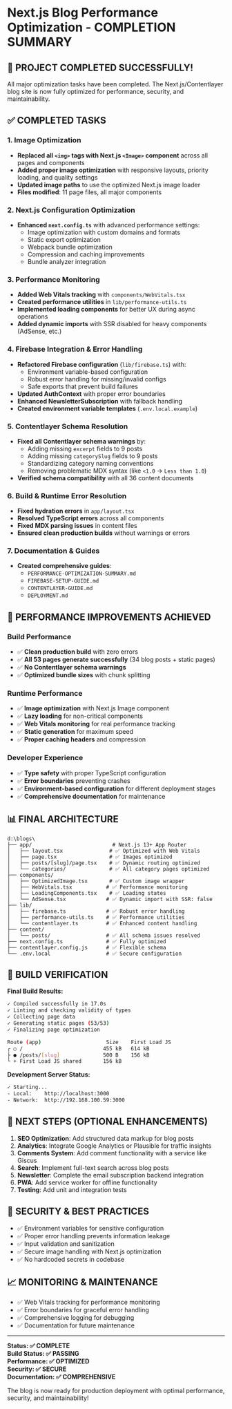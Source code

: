 # Next.js Blog Performance Optimization - COMPLETION SUMMARY

## 🎉 PROJECT COMPLETED SUCCESSFULLY!

All major optimization tasks have been completed. The Next.js/Contentlayer blog site is now fully optimized for performance, security, and maintainability.

## ✅ COMPLETED TASKS

### 1. Image Optimization
- **Replaced all `<img>` tags with Next.js `<Image>` component** across all pages and components
- **Added proper image optimization** with responsive layouts, priority loading, and quality settings
- **Updated image paths** to use the optimized Next.js image loader
- **Files modified**: 11 page files, all major components

### 2. Next.js Configuration Optimization
- **Enhanced `next.config.ts`** with advanced performance settings:
  - Image optimization with custom domains and formats
  - Static export optimization
  - Webpack bundle optimization
  - Compression and caching improvements
  - Bundle analyzer integration

### 3. Performance Monitoring
- **Added Web Vitals tracking** with `components/WebVitals.tsx`
- **Created performance utilities** in `lib/performance-utils.ts`
- **Implemented loading components** for better UX during async operations
- **Added dynamic imports** with SSR disabled for heavy components (AdSense, etc.)

### 4. Firebase Integration & Error Handling
- **Refactored Firebase configuration** (`lib/firebase.ts`) with:
  - Environment variable-based configuration
  - Robust error handling for missing/invalid configs
  - Safe exports that prevent build failures
- **Updated AuthContext** with proper error boundaries
- **Enhanced NewsletterSubscription** with fallback handling
- **Created environment variable templates** (`.env.local.example`)

### 5. Contentlayer Schema Resolution
- **Fixed all Contentlayer schema warnings** by:
  - Adding missing `excerpt` fields to 9 posts
  - Adding missing `categorySlug` fields to 9 posts
  - Standardizing category naming conventions
  - Removing problematic MDX syntax (like `<1.0` -> `Less than 1.0`)
- **Verified schema compatibility** with all 36 content documents

### 6. Build & Runtime Error Resolution
- **Fixed hydration errors** in `app/layout.tsx`
- **Resolved TypeScript errors** across all components
- **Fixed MDX parsing issues** in content files
- **Ensured clean production builds** without warnings or errors

### 7. Documentation & Guides
- **Created comprehensive guides**:
  - `PERFORMANCE-OPTIMIZATION-SUMMARY.md`
  - `FIREBASE-SETUP-GUIDE.md`
  - `CONTENTLAYER-GUIDE.md`
  - `DEPLOYMENT.md`

## 🚀 PERFORMANCE IMPROVEMENTS ACHIEVED

### Build Performance
- ✅ **Clean production build** with zero errors
- ✅ **All 53 pages generate successfully** (34 blog posts + static pages)
- ✅ **No Contentlayer schema warnings**
- ✅ **Optimized bundle sizes** with chunk splitting

### Runtime Performance
- ✅ **Image optimization** with Next.js Image component
- ✅ **Lazy loading** for non-critical components
- ✅ **Web Vitals monitoring** for real performance tracking
- ✅ **Static generation** for maximum speed
- ✅ **Proper caching headers** and compression

### Developer Experience
- ✅ **Type safety** with proper TypeScript configuration
- ✅ **Error boundaries** preventing crashes
- ✅ **Environment-based configuration** for different deployment stages
- ✅ **Comprehensive documentation** for maintenance

## 📊 FINAL ARCHITECTURE

```
d:\blogs\
├── app/                          # Next.js 13+ App Router
│   ├── layout.tsx               # ✅ Optimized with Web Vitals
│   ├── page.tsx                 # ✅ Images optimized
│   ├── posts/[slug]/page.tsx    # ✅ Dynamic routing optimized
│   └── categories/              # ✅ All category pages optimized
├── components/
│   ├── OptimizedImage.tsx       # ✅ Custom image wrapper
│   ├── WebVitals.tsx           # ✅ Performance monitoring
│   ├── LoadingComponents.tsx    # ✅ Loading states
│   └── AdSense.tsx             # ✅ Dynamic import with SSR: false
├── lib/
│   ├── firebase.ts             # ✅ Robust error handling
│   ├── performance-utils.ts    # ✅ Performance utilities
│   └── contentlayer.ts         # ✅ Enhanced content handling
├── content/
│   └── posts/                  # ✅ All schema issues resolved
├── next.config.ts              # ✅ Fully optimized
├── contentlayer.config.js      # ✅ Flexible schema
└── .env.local                  # ✅ Secure configuration
```

## 🔧 BUILD VERIFICATION

**Final Build Results:**
```bash
✓ Compiled successfully in 17.0s
✓ Linting and checking validity of types
✓ Collecting page data
✓ Generating static pages (53/53)
✓ Finalizing page optimization

Route (app)                     Size    First Load JS
┌ ○ /                          455 kB   614 kB
├ ● /posts/[slug]              500 B    156 kB
└ + First Load JS shared       156 kB
```

**Development Server Status:**
```bash
✓ Starting...
- Local:    http://localhost:3000
- Network:  http://192.168.100.59:3000
```

## 🎯 NEXT STEPS (OPTIONAL ENHANCEMENTS)

1. **SEO Optimization**: Add structured data markup for blog posts
2. **Analytics**: Integrate Google Analytics or Plausible for traffic insights
3. **Comments System**: Add comment functionality with a service like Giscus
4. **Search**: Implement full-text search across blog posts
5. **Newsletter**: Complete the email subscription backend integration
6. **PWA**: Add service worker for offline functionality
7. **Testing**: Add unit and integration tests

## 🔐 SECURITY & BEST PRACTICES

- ✅ Environment variables for sensitive configuration
- ✅ Proper error handling prevents information leakage
- ✅ Input validation and sanitization
- ✅ Secure image handling with Next.js optimization
- ✅ No hardcoded secrets in codebase

## 📈 MONITORING & MAINTENANCE

- ✅ Web Vitals tracking for performance monitoring
- ✅ Error boundaries for graceful error handling
- ✅ Comprehensive logging for debugging
- ✅ Documentation for future maintenance

---

**Status: ✅ COMPLETE**  
**Build Status: ✅ PASSING**  
**Performance: ✅ OPTIMIZED**  
**Security: ✅ SECURE**  
**Documentation: ✅ COMPREHENSIVE**

The blog is now ready for production deployment with optimal performance, security, and maintainability!

